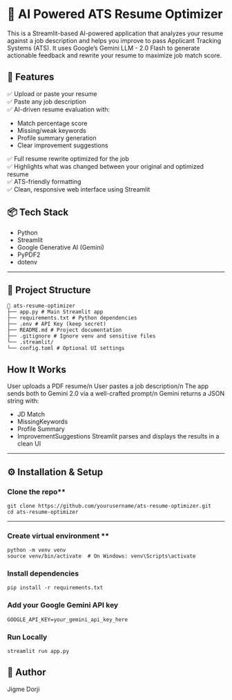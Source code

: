 # 🧠 AI Powered ATS Resume Optimizer

This is a Streamlit-based AI-powered application that analyzes your resume against a job description and helps you improve to pass Applicant Tracking Systems (ATS). It uses Google’s Gemini LLM - 2.0 Flash to generate actionable feedback and rewrite your resume to maximize job match score.

## 🚀 Features

✅ Upload or paste your resume  
✅ Paste any job description  
✅ AI-driven resume evaluation with:
- Match percentage score
- Missing/weak keywords
- Profile summary generation
- Clear improvement suggestions 

✅ Full resume rewrite optimized for the job  
✅ Highlights what was changed between your original and optimized resume  
✅ ATS-friendly formatting  
✅ Clean, responsive web interface using Streamlit  


## 📦 Tech Stack

- Python
- Streamlit
- Google Generative AI (Gemini)
- PyPDF2
- dotenv

---

## 📁 Project Structure

```
📁 ats-resume-optimizer
├── app.py # Main Streamlit app
├── requirements.txt # Python dependencies
├── .env # API Key (keep secret)
├── README.md # Project documentation
├── .gitignore # Ignore venv and sensitive files
└── .streamlit/
└── config.toml # Optional UI settings
```

## How It Works

User uploads a PDF resume/n
User pastes a job description/n
The app sends both to Gemini 2.0 via a well-crafted prompt/n
Gemini returns a JSON string with:
- JD Match
- MissingKeywords
- Profile Summary
- ImprovementSuggestions
Streamlit parses and displays the results in a clean UI

---

## ⚙️ Installation & Setup

### Clone the repo**
```
git clone https://github.com/yourusername/ats-resume-optimizer.git
cd ats-resume-optimizer
```
---

### Create virtual environment **
```
python -m venv venv
source venv/bin/activate  # On Windows: venv\Scripts\activate
```

### Install dependencies
```
pip install -r requirements.txt
```

### Add your Google Gemini API key
```
GOOGLE_API_KEY=your_gemini_api_key_here
```

### Run Locally
```
streamlit run app.py
```

## 🙋 Author

Jigme Dorji

